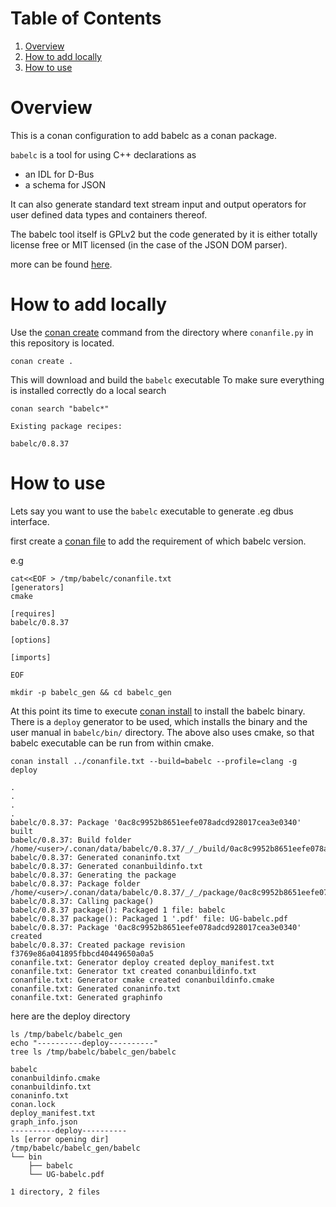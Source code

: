 
# Table of Contents

1.  [Overview](#org89a81e8)
2.  [How to add locally](#org5ff3f9c)
3.  [How to use](#org3d47cbc)


<a id="org89a81e8"></a>

# Overview

This is a conan configuration to add babelc as a conan package.

`babelc` is a tool for using C++ declarations as

-   an IDL for D-Bus
-   a schema for JSON

It can also generate standard text stream input and output
operators for user defined data types and containers thereof.

The babelc tool itself is GPLv2 but the code generated by it is either
totally license free or MIT licensed (in the case of the JSON DOM
parser).

more can be found [here](http://babelc.com).


<a id="org5ff3f9c"></a>

# How to add locally

Use the [conan create](https://docs.conan.io/en/latest/reference/commands/creator/create.html) command from the directory where `conanfile.py` in this repository
is located.

    conan create . 

This will download and build the `babelc` executable
To make sure everything is installed correctly do a local search

    conan search "babelc*"

    Existing package recipes:
    
    babelc/0.8.37


<a id="org3d47cbc"></a>

# How to use

Lets say you want to use the `babelc` executable to generate .eg dbus interface.

first create a [conan file](https://docs.conan.io/en/latest/reference/conanfile_txt.html) to add the requirement of which babelc
version.

e.g

    cat<<EOF > /tmp/babelc/conanfile.txt
    [generators]
    cmake
    
    [requires]
    babelc/0.8.37
    
    [options]
    
    [imports]
    
    EOF
    
    mkdir -p babelc_gen && cd babelc_gen

At this point its time to execute  [conan install](https://docs.conan.io/en/latest/reference/commands/consumer/install.html) to install the babelc binary.
There is a `deploy` generator to be used, which installs the binary and the 
user manual in `babelc/bin/` directory. The above also uses cmake, so 
that babelc executable can be run from within cmake.

    conan install ../conanfile.txt --build=babelc --profile=clang -g deploy

    .
    .
    .
    .
    babelc/0.8.37: Package '0ac8c9952b8651eefe078adcd928017cea3e0340' built
    babelc/0.8.37: Build folder /home/<user>/.conan/data/babelc/0.8.37/_/_/build/0ac8c9952b8651eefe078adcd928017cea3e0340
    babelc/0.8.37: Generated conaninfo.txt
    babelc/0.8.37: Generated conanbuildinfo.txt
    babelc/0.8.37: Generating the package
    babelc/0.8.37: Package folder /home/<user>/.conan/data/babelc/0.8.37/_/_/package/0ac8c9952b8651eefe078adcd928017cea3e0340
    babelc/0.8.37: Calling package()
    babelc/0.8.37 package(): Packaged 1 file: babelc
    babelc/0.8.37 package(): Packaged 1 '.pdf' file: UG-babelc.pdf
    babelc/0.8.37: Package '0ac8c9952b8651eefe078adcd928017cea3e0340' created
    babelc/0.8.37: Created package revision f3769e86a041895fbbcd40449650a0a5
    conanfile.txt: Generator deploy created deploy_manifest.txt
    conanfile.txt: Generator txt created conanbuildinfo.txt
    conanfile.txt: Generator cmake created conanbuildinfo.cmake
    conanfile.txt: Generated conaninfo.txt
    conanfile.txt: Generated graphinfo

here are the deploy directory

    ls /tmp/babelc/babelc_gen
    echo "----------deploy----------"
    tree ls /tmp/babelc/babelc_gen/babelc

    babelc
    conanbuildinfo.cmake
    conanbuildinfo.txt
    conaninfo.txt
    conan.lock
    deploy_manifest.txt
    graph_info.json
    ----------deploy----------
    ls [error opening dir]
    /tmp/babelc/babelc_gen/babelc
    └── bin
        ├── babelc
        └── UG-babelc.pdf
    
    1 directory, 2 files

